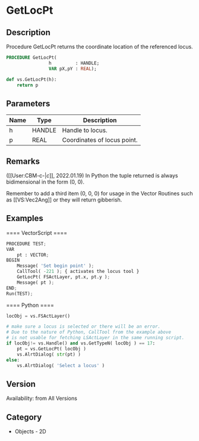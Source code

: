# GetLocPt

## Description
Procedure GetLocPt returns the coordinate location of the referenced locus.

```pascal
PROCEDURE GetLocPt(
				h         : HANDLE;
				VAR pX,pY : REAL);
```

```python
def vs.GetLocPt(h):
    return p
```

## Parameters
|Name|Type|Description|
|---|---|---|
|h|HANDLE|Handle to locus.|
|p|REAL|Coordinates of locus point.|

## Remarks
([[User:CBM-c-|_c_]], 2022.01.19) In Python the tuple returned is always bidimensional in the form (0, 0).

Remember to add a third item (0, 0, 0) for usage in the Vector Routines such as [[VS:Vec2Ang]] or they will return gibberish.

## Examples
==== VectorScript ====
```python
PROCEDURE TEST;
VAR
	pt : VECTOR;
BEGIN
	Message( 'Set begin point' );
	CallTool( -221 ); { activates the locus tool }
	GetLocPt( FSActLayer, pt.x, pt.y );
	Message( pt );
END;
Run(TEST);
```
==== Python ====
```python
locObj = vs.FSActLayer()

# make sure a locus is selected or there will be an error. 
# Due to the nature of Python, CallTool from the example above 
# is not usable for fetching LSActLayer in the same running script.
if locObj!= vs.Handle() and vs.GetTypeN( locObj ) == 17: 
	pt = vs.GetLocPt( locObj )
	vs.AlrtDialog( str(pt) )
else:
	vs.AlrtDialog( 'Select a locus' )
```

## Version
Availability: from All Versions

## Category
* Objects - 2D

